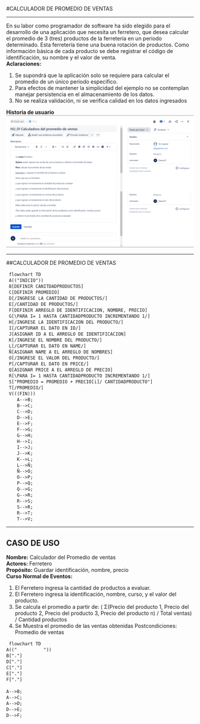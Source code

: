 #CALCULADOR DE PROMEDIO DE VENTAS
***
 En su labor como programador de software ha sido elegido para el desarrollo de una aplicación que necesita un ferretero, que desea calcular el promedio de 3 (tres) productos de la ferretería en un periodo determinado. Esta ferretería tiene una buena rotación de productos. Como información básica de cada producto se debe registrar el código de identificación, su nombre y el valor de venta.
\
**Aclaraciones:**
1. Se supondrá que la aplicación solo se requiere para calcular el promedio de un único periodo especifico. 
2. Para efectos de mantener la simplicidad del ejemplo no se contemplan manejar persistencia en el almacenamiento de los datos. 
3. No se realiza validación, ni se verifica calidad en los datos ingresados 

**Historia de usuario**
\
![](https://github.com/Deison12/Taller1.github.io/blob/bf70cd9a26cda8ef0a36828af4d35e639f467ebb/Historia%20de%20Usuario.png)

***
##CALCULADOR DE PROMEDIO DE VENTAS

```mermaid
 flowchart TD
 A(("INICIO"))
 B[DEFINIR CANITDADPRODUCTOS]
 C[DEFINIR PROMEDIO]
 D[/INGRESE LA CANTIDAD DE PRODUCTOS/]
 E[/CANTIDAD DE PRODUCTOS/]
 F[DEFINIR ARREGLO DE IDENTIFICACION, NOMBRE, PRECIO]
 G[\PARA I= 1 HASTA CANTIDADPRODUCTO INCREMENTANDO 1/]
 H[/INGRESE LA IDENTIFICACION DEL PRODUCTO/]
 I[/CAPTURAR EL DATO EN ID/]
 J[ASIGNAR ID A EL ARREGLO DE IDENTIFICACION]
 K[/INGRESE EL NOMBRE DEL PRODUCTO/]
 L[/CAPTURAR EL DATO EN NAME/]
 Ñ[ASIGNAR NAME A EL ARREGLO DE NOMBRES]
 O[/INGRESE EL VALOR DEL PRODUCTO/]
 P[/CAPTURAR EL DATO EN PRICE/]
 Q[ASIGNAR PRICE A EL ARREGLO DE PRECIO]
 R[\PARA I= 1 HASTA CANTIDADPRODUCTO INCREMENTANDO 1/]
 S["PROMEDIO = PROMEDIO + PRECIO[i]/ CANTIDADPRODUCTO"]
 T[/PROMEDIO/]
 V(((FIN)))
    A-->B;
    B-->C;
    C-->D;
    D-->E;
    E-->F;
    F-->G;
    G-->H;
    H-->I;
    I-->J;
    J-->K;
    K-->L;
    L-->Ñ;
    Ñ-->O;
    O-->P;
    P-->Q;
    Q-->G;
    G-->R;
    R-->S;
    S-->R;
    R-->T;
    T-->V;   
```
***
## CASO DE USO

**Nombre:** Calculador del Promedio de ventas
\
**Actores:** Ferretero
\
**Propósito:** Guardar identificación, nombre, precio
\
**Curso Normal de Eventos:**
1. El Ferretero ingresa la cantidad de productos a evaluar.
2. El Ferretero ingresa la identificación, nombre, curso, y el valor del producto.
3. Se calcula el promedio a partir de:
( Σ(Precio del producto 1, Precio del producto 2, Precio del producto 3, Precio del producto n) / Total ventas) / Cantidad productos
4. Se Muestra el promedio de las ventas obtenidas
Postcondiciones: Promedio de ventas 
```mermaid
 flowchart TD
A(("          "))
B["."]
D["."]
C["."]
E["."]
F["."]

A-->B;
A-->C;
A-->D;
D-->E;
D-->F;
```




